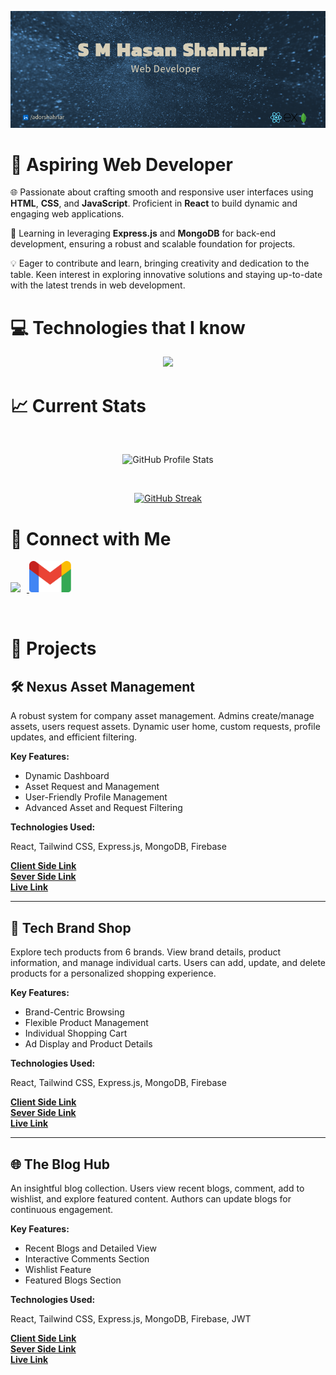 ![Header](./cover.png)

# 🚀 Aspiring Web Developer 

🌐 Passionate about crafting smooth and responsive user interfaces using **HTML**, **CSS**, and **JavaScript**. Proficient in **React** to build dynamic and engaging web applications.

🔧 Learning in leveraging **Express.js** and **MongoDB** for back-end development, ensuring a robust and scalable foundation for projects.

💡 Eager to contribute and learn, bringing creativity and dedication to the table. Keen interest in exploring innovative solutions and staying up-to-date with the latest trends in web development.


# 💻 Technologies that I know

<p align="center">
  <a href="https://github.com/smhasan-shahriar">
    <img src="https://skillicons.dev/icons?i=html,css,js,react,express,mongodb,tailwind,git&perline=4" />
  </a>
</p>

# 📈 Current Stats

<br/>


<p align="center">
  <img src="http://github-profile-summary-cards.vercel.app/api/cards/stats?username=smhasan-shahriar&theme=apprentice" alt="GitHub Profile Stats">
</p>

<br/>
<p align="center">
<a href="https://git.io/streak-stats"><img src="https://github-readme-streak-stats.herokuapp.com?user=smhasan-shahriar&theme=dark" alt="GitHub Streak" /></a>
</p>

# 🔗 Connect with Me

<p>
  <a href="https://www.linkedin.com/in/adorshahriar/"  target="_blank">
    <img style="height: 50px; margin-right: 10px;" src="https://skillicons.dev/icons?i=linkedin" />
  </a>
  <a href="mailto:ador.shahriar@gmail.com">
  <img style="height: 50px;" src="./gmail.png" />
  </a>
</p>

<br/>

# 🚀 Projects

## 🛠️ Nexus Asset Management

A robust system for company asset management. Admins create/manage assets, users request assets. Dynamic user home, custom requests, profile updates, and efficient filtering.

**Key Features:**
- Dynamic Dashboard
- Asset Request and Management
- User-Friendly Profile Management
- Advanced Asset and Request Filtering

**Technologies Used:**

React, Tailwind CSS, Express.js, MongoDB, Firebase


**[Client Side Link](https://github.com/smhasan-shahriar/nexus-asset-management-client-side)**
<br/>
**[Sever Side Link](https://github.com/smhasan-shahriar/nexus-asset-management-server-side)**
<br/>
**[Live Link](https://sparkly-parfait-a3fbdc.netlify.app/)**


---

## 🛒 Tech Brand Shop

Explore tech products from 6 brands. View brand details, product information, and manage individual carts. Users can add, update, and delete products for a personalized shopping experience.

**Key Features:**
- Brand-Centric Browsing
- Flexible Product Management
- Individual Shopping Cart
- Ad Display and Product Details


**Technologies Used:**

React, Tailwind CSS, Express.js, MongoDB, Firebase

**[Client Side Link](https://github.com/smhasan-shahriar/tech-brand-shop-client-side)**
<br/>
**[Sever Side Link](https://github.com/smhasan-shahriar/tech-brand-shop-server-side)**
<br/>
**[Live Link](https://brand-shop-9b1a9.web.app/)**

---

## 🌐 The Blog Hub

An insightful blog collection. Users view recent blogs, comment, add to wishlist, and explore featured content. Authors can update blogs for continuous engagement.

**Key Features:**
- Recent Blogs and Detailed View
- Interactive Comments Section
- Wishlist Feature
- Featured Blogs Section

**Technologies Used:**

React, Tailwind CSS, Express.js, MongoDB, Firebase, JWT

**[Client Side Link](https://github.com/smhasan-shahriar/the-blog-hub-client-side)**
<br/>
**[Sever Side Link](https://github.com/smhasan-shahriar/the-blog-hub-server-side)**
<br/>
**[Live Link](https://brand-shop-9b1a9.web.app/)**
